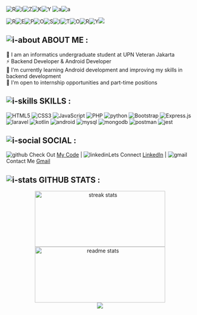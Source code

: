 ![R](https://img.icons8.com/dusk/64/r.png)![I](https://img.icons8.com/dusk/64/i.png)![Z](https://img.icons8.com/dusk/64/z.png)![K](https://img.icons8.com/dusk/64/k.png)![Y](https://img.icons8.com/dusk/64/y.png) ![a](https://img.icons8.com/dusk/48/alpha.png)![a](https://img.icons8.com/dusk/48/alpha.png)

![R](https://img.icons8.com/dusk/64/r.png)![E](https://img.icons8.com/dusk/64/e.png)![P](https://img.icons8.com/dusk/64/p.png)![O](https://img.icons8.com/dusk/64/o.png)![S](https://img.icons8.com/dusk/64/s.png)![I](https://img.icons8.com/dusk/64/i.png)![T](https://img.icons8.com/dusk/64/t.png)![O](https://img.icons8.com/dusk/64/o.png)![R](https://img.icons8.com/dusk/64/r.png)![Y](https://img.icons8.com/dusk/64/y.png)![](https://img.icons8.com/external-others-maxicons/62/external-cute-about-love-others-maxicons-3.png) 

## ![i-about](https://img.icons8.com/dusk/32/info.png) ABOUT ME : <br>
🏫 I am an informatics undergraduate student at UPN Veteran Jakarta <br>
⚡ Backend Developer & Android Developer <br>
🌱 I'm currently learning Android development and improving my skills in backend development <br>
🏢 I'm open to internship opportunities and part-time positions

## ![i-skills](https://img.icons8.com/dusk/32/engineering.png) SKILLS : <br>
![HTML5](https://img.shields.io/badge/html5-%23E34F26.svg?style=for-the-badge&logo=html5&logoColor=white) ![CSS3](https://img.shields.io/badge/css3-%231572B6.svg?style=for-the-badge&logo=css3&logoColor=white) ![JavaScript](https://img.shields.io/badge/javascript-%23323330.svg?style=for-the-badge&logo=javascript&logoColor=%23F7DF1E) ![PHP](https://img.shields.io/badge/php-%23777BB4.svg?style=for-the-badge&logo=php&logoColor=white) ![python](https://img.shields.io/badge/python-%2314354c.svg?logo=python&logoColor=white&style=for-the-badge) ![Bootstrap](https://img.shields.io/badge/bootstrap-%23563D7C.svg?style=for-the-badge&logo=bootstrap&logoColor=white) ![Express.js](https://img.shields.io/badge/express.js-%23404d59.svg?style=for-the-badge&logo=express&logoColor=%2361DAFB) ![laravel](https://img.shields.io/badge/laravel-%23ff2d20.svg?logo=laravel&logoColor=white&style=for-the-badge) ![kotlin](https://img.shields.io/badge/kotlin-%230095d5.svg?logo=kotlin&logoColor=white&style=for-the-badge) ![android](https://img.shields.io/badge/android%20studio-%233ddc84.svg?logo=android-studio&logoColor=white&style=for-the-badge) ![mysql](https://img.shields.io/badge/mysql-%234479a1.svg?logo=mysql&logoColor=white&style=for-the-badge) ![mongodb](https://img.shields.io/badge/mongodb-%234ea94b.svg?logo=mongodb&logoColor=white&style=for-the-badge) ![postman](https://img.shields.io/badge/postman-%23ff6c37.svg?logo=postman&logoColor=white&style=for-the-badge) ![jest](https://img.shields.io/badge/jest-%231BC115.svg?logo=jest&logoColor=white&style=for-the-badge)

## ![i-social](https://img.icons8.com/dusk/32/social-network.png) SOCIAL : <br>
![github](https://img.icons8.com/dusk/32/github.png) Check Out [My Code](https://github.com/kyal11) | ![linkedin](https://img.icons8.com/dusk/32/linkedin--v1.png)Lets Connect [LinkedIn](https://www.linkedin.com/in/rizkyalarief/) | ![gmail](https://img.icons8.com/dusk/32/gmail.png) Contact Me [Gmail](mailto:rizkyalarief11@gmail.com)

## ![i-stats](https://img.icons8.com/dusk/32/combo-chart--v1.png) GITHUB STATS :
<div align=center>
  <img width="350" height="150" src="https://github-readme-streak-stats.herokuapp.com/?user=kyal11&theme=react&hide_border=false&include_all_commits=true&count_private=true" alt="streak stats"/>
  <img width="350" height="150" src="https://github-readme-stats.vercel.app/api?username=kyal11&theme=react&hide_border=false&show_icons=true&layout=compact" alt="readme stats" />
  <br>
  <a href="https://visitcount.itsvg.in">
  <img src="https://visitcount.itsvg.in/api?id=kyal11&label=Profile%20Views&color=0&icon=0&pretty=true" />
  </a>
</div>
